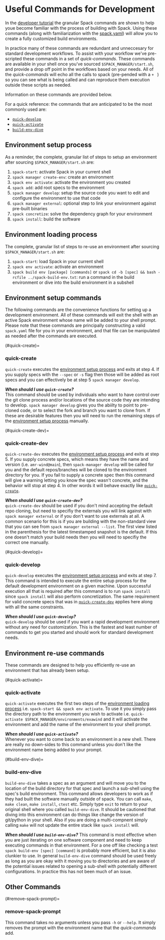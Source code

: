 # Useful Commands for Development

In the [developer tutorial](https://sandialabs.github.io/spack-manager/user_profiles/developers/developer_tutorial.html) the granular Spack commands are shown to help youe become familiar with the process of building with Spack.
Using these commands (along with familiarization with the [spack.yaml](https://spack.readthedocs.io/en/latest/environments.html#spack-yaml)) will allow you to create a fully customized build environments. 

In practice many of these commands are redundant and unneccesary for standard development workflows.
To assist with your workflow we've pre-scripted these commands in a set of _quick-commands_.
These commands are available in your shell once you've sourced `$SPACK_MANAGER/start.sh`, and provide a drop off point in the workflows based on your needs.
All of the _quick-commands_ will echo all the calls to spack (pre-pended with a `+ ` ) so you can see what is being called and can reproduce them execution outside these scripts as needed.

Information on these commands are provided below. 

For a quick reference: the commands that are anticipated to be the most commonly used are:
- [`quick-develop`](#quick-develop)
- [`quick-activate`](#quick-activate)
- [`build-env-dive`](#build-env-dive)

## Environment setup process
As a reminder, the complete, granular list of steps to setup an environment after sourcing `$SPACK_MANAGER/start.sh` are:
1. `spack-start`: activate Spack in your current shell
2. `spack manager create-env`: create an environment
3. `spack env activate`: activate the environment you created
4. `spack add`: add root specs to the environment
5. `spack manager develop`: setup the source code you want to edit and configure the environment to use that code
6. `spack manager external`: optional step to link your environment against pre-built binaries
7. `spack concretize`: solve the dependency graph for your environment
8. `spack install`: build the software

## Environment loading process
The complete, granular list of steps to re-use an environment after sourcing `$SPACK_MANAGER/start.sh` are:
1. `spack-start`: load Spack in your current shell
2. `spack env activate`: activate an environment
3. `spack build env [package] [commands]` or `spack cd -b [spec] && bash -rcfile ../spack-build-env.txt`: run a command in the build environment or dive into the build environment in a subshell

## Environment setup commands
The following commands are the convenience functions for setting up a development environment.
All of these commands will exit the shell with an active Spack environment whose name will be added
to your shell prompt.
Please note that these commands are principally constructing a valid `spack.yaml` file for you in your environment,
and that file can be manipulated as needed after the commands are executed.

(#quick-create)=
### quick-create
`quick-create` executes the [environment setup process](#environment-setup-process) and exits at step 4.
If you supply specs with the `--spec` or `-s` flag then those will be added as root specs and you can effectively be at step 5
`spack manager develop`.

***When should I use `quick-create`?***  
This command should be used by individuals who want to have control over the git clone process and/or locations of the source code
they are intending to develop.
`spack manager develop` gives you the abiilty to point to pre-cloned code, or to select the fork and branch you want to clone from.
If these are desirable features then you will need to run the remaining steps of the [environment setup process](#environment-setup-process)
manually.

(#quick-create-dev)=
### quick-create-dev
`quick-create-dev` executes the [environment setup process](#environment-setup-process) and exits at step 5.
If you supply concrete specs, which means they have the name and version (i.e. `amr-wind@main`), then `spack-manager develop` will be called for you
and the default repos/branches will be cloned to the environment directory for you.
If you fail to supply a concrete spec then this command will give a warning letting you know the spec wasn't concrete, and the behavior will stop at step 4.
In other words it will behave exactly like [`quick-create`](#quick-create).

***When should I use `quick-create-dev`?***  
`quick-create-dev` should be used if you don't mind accepting the default repo cloning, but need to specifiy the externals you will link against
with `spack manager external` or if you don't want to use externals at all.
A common scenario for this is if you are building with the non-standard view that you can see from `spack manager external --list`.
The first view listed in the parenthesis for the latest timestamped snapshot is the default. 
If this one doesn't match your build needs then you will need to specifiy the correct one manually.

(#quick-develop)=
### quick-develop
`quick-develop` executes the [environment setup process](#environment-setup-process) and exits at step 7.
This command is intended to execute the entire setup process for the default development environment on a given machine.
Upon successful execution all that is required after this command is to run `spack install` since `spack install` will also perform
concretization.
The same requirement for valid concrete specs that was in [`quick-create-dev`](#quick-create-dev) applies here along with all the same constraints.

***When should I use `quick-develop`?***  
`quick-develop` should be used if you want a rapid development environment without any need for customization.
This is the fastest and least number of commands to get you started and should work for standard development needs.

## Environment re-use commands
These commands are designed to help you efficiently re-use an environment that has already been setup.

(#quick-activate)=
### quick-activate
`quick-activate` executes the first two steps of the [environment loading process](#environment-loading-process)
i.e. `spack-start && spack env activate`.
To use it you simply pass the directory path to the environment you wish to activate i.e. `quick-activate $SPACK_MANAGER/environments/exawind`
and it will activate the environment and add the name of the environment to your shell prompt.

***When should I use `quick-activate`?***  
Whenever you want to come back to an environment in a new shell.
There are really no down-sides to this command unless you don't like the environment name being added to your prompt.

(#build-env-dive)=
### build-env-dive
`build-env-dive` takes a spec as an argument and will move you to the location of the build directory for that spec and launch a sub-shell using the spec's build environment.
This command allows developers to work as if they had built the software manually outside of spack.
You can call `make`, `make clean`, `make install`, `ctest` etc.
Simply type `exit` to return to your original shell where you called `build-env-dive`.
It should be cautioned that diving into this environment can do things like change the version of git/python in your shell.
Also if you are doing a multi-compnent simply calling `make` will not update the entire stack like `spack install` will.

***When should I use `build-env-dive`?***
This command is most effective when you are just iterating on one software component and need to keep executing commands in that environment.
For a one off like checking a test `spack build-env [spec] [command]` is probably more efficient, but it is also clunkier to use.
In general `build-env-dive` command should be used freely as long as you are okay with it moving you to directories and are aware of the
potential issues related to opening a sub-shell with potentially different configurations.
In practice this has not been much of an issue.

## Other Commands

(#remove-spack-prompt)=
### remove-spack-prompt
This command takes no arguments unless you pass `-h` or `--help`.
It simply removes the prompt with the environment name that the _quick-commands_ add.
